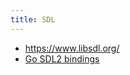 ```yaml
---
title: SDL
---
```


* <https://www.libsdl.org/>
* [Go SDL2 bindings](https://github.com/veandco/go-sdl2)


